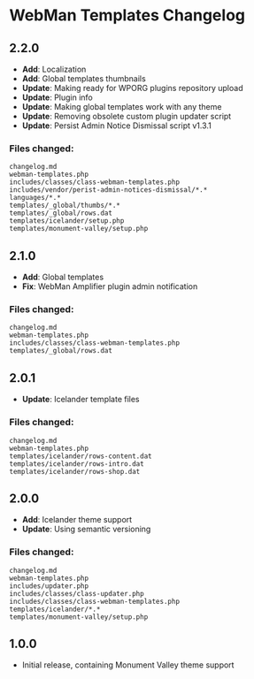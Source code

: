 # WebMan Templates Changelog

## 2.2.0

* **Add**: Localization
* **Add**: Global templates thumbnails
* **Update**: Making ready for WPORG plugins repository upload
* **Update**: Plugin info
* **Update**: Making global templates work with any theme
* **Update**: Removing obsolete custom plugin updater script
* **Update**: Persist Admin Notice Dismissal script v1.3.1

### Files changed:

	changelog.md
	webman-templates.php
	includes/classes/class-webman-templates.php
	includes/vendor/perist-admin-notices-dismissal/*.*
	languages/*.*
	templates/_global/thumbs/*.*
	templates/_global/rows.dat
	templates/icelander/setup.php
	templates/monument-valley/setup.php


## 2.1.0

* **Add**: Global templates
* **Fix**: WebMan Amplifier plugin admin notification

### Files changed:

	changelog.md
	webman-templates.php
	includes/classes/class-webman-templates.php
	templates/_global/rows.dat


## 2.0.1

* **Update**: Icelander template files

### Files changed:

	changelog.md
	webman-templates.php
	templates/icelander/rows-content.dat
	templates/icelander/rows-intro.dat
	templates/icelander/rows-shop.dat


## 2.0.0

* **Add**: Icelander theme support
* **Update**: Using semantic versioning

### Files changed:

	changelog.md
	webman-templates.php
	includes/updater.php
	includes/classes/class-updater.php
	includes/classes/class-webman-templates.php
	templates/icelander/*.*
	templates/monument-valley/setup.php


## 1.0.0

* Initial release, containing Monument Valley theme support
